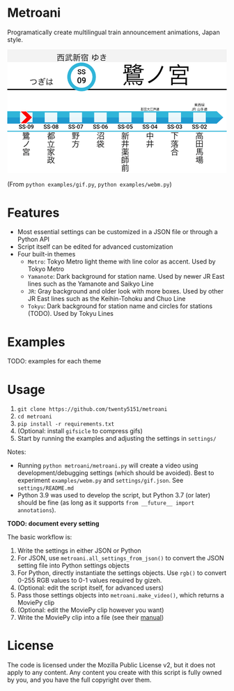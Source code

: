 # Metroani

Programatically create multilingual train announcement animations, Japan style.

![example](examples/example.gif)

(From `python examples/gif.py`, `python examples/webm.py`)


# Features

- Most essential settings can be customized in a JSON file or through a Python API
- Script itself can be edited for advanced customization
- Four built-in themes
    - `Metro`: Tokyo Metro light theme with line color as accent. Used by Tokyo Metro
    - `Yamanote`: Dark background for station name. Used by newer JR East lines such as the Yamanote and Saikyo Line
    - `JR`: Gray background and older look with more boxes. Used by other JR East lines such as the Keihin-Tohoku and Chuo Line
    - `Tokyu`: Dark background for station name and circles for stations (TODO). Used by Tokyu Lines

# Examples

TODO: examples for each theme


# Usage

1. `git clone https://github.com/twenty5151/metroani`
2. `cd metroani`
3. `pip install -r requirements.txt`
4. (Optional: install `gifsicle` to compress gifs)
5. Start by running the examples and adjusting the settings in `settings/`

Notes:

- Running `python metroani/metroani.py` will create a video using development/debugging settings (which should be avoided). Best to experiment `examples/webm.py` and `settings/gif.json`. See `settings/README.md`
- Python 3.9 was used to develop the script, but Python 3.7 (or later) should be fine (as long as it supports `from __future__ import annotations`).

**TODO: document every setting**

The basic workflow is:

1. Write the settings in either JSON or Python
2. For JSON, use `metroani.all_settings_from_json()` to convert the JSON setting file into Python settings objects
3. For Python, directly instantiate the settings objects. Use `rgb()` to convert 0-255 RGB values to 0-1 values required by gizeh.
4. (Optional: edit the script itself, for advanced users)
5. Pass those settings objects into `metroani.make_video()`, which returns a MoviePy clip
6. (Optional: edit the MoviePy clip however you want)
7. Write the MoviePy clip into a file (see their [manual](https://zulko.github.io/moviepy/ref/VideoClip/VideoClip.html#videoclip))

# License

The code is licensed under the Mozilla Public License v2, but it does not apply to any content. Any content you create with this script is fully owned by you, and you have the full copyright over them.
